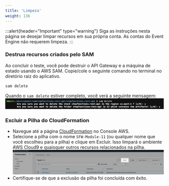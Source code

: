 ```yaml
---
title: 'Limpeza'
weight: 136
---
```


:::alert{header="Important" type="warning"}
Siga as instruções nesta página se desejar limpar recursos em sua própria conta. As contas do Event Engine não requerem limpeza.
:::

### Destrua recursos criados pelo SAM

Ao concluir o teste, você pode destruir o API Gateway e a máquina de estado usando o AWS SAM. Copie/cole o seguinte comando no terminal no diretório raiz do aplicativo.

```bash
sam delete
```

Quando o `sam delete` estiver completo, você verá a seguinte mensagem:
![SAM Delete](/static/img/module-11/sam-delete.png)

### Excluir a Pilha do CloudFormation

- Navegue até a página [CloudFormation](https://console.aws.amazon.com/cloudformation/home) no Console AWS.
- Selecione a pilha com o nome `SFW-Module-11` (ou qualquer nome que você escolheu para a pilha) e clique em Excluir. Isso limpará o ambiente AWS Cloud9 e quaisquer outros recursos relacionados na pilha.
  ![CloudFormation delete](/static/img/setup/setup-cloudformation-delete.png)
- Certifique-se de que a exclusão da pilha foi concluída com êxito.
